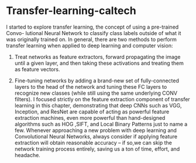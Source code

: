 # Transfer-learning-caltech


I started to explore transfer learning, the concept of using a pre-trained Convo- lutional Neural Network to classify class labels outside of what it was originally trained on. In general, there are two methods to perform transfer learning when applied to deep learning and computer vision:
1. Treat networks as feature extractors, forward propagating the image until a given layer, and then taking these activations and treating them as feature vectors.

 2. Fine-tuning networks by adding a brand-new set of fully-connected layers to the head of the network and tuning these FC layers to recognize new classes (while still using the same underlying CONV filters).
I focused strictly on the feature extraction component of transfer learning in this chapter, demonstrating that deep CNNs such as VGG, Inception, and ResNet are capable of acting as powerful feature extraction machines, even more powerful than hand-designed algorithms such as HOG ,SIFT, and Local Binary Patterns just to name a few. Whenever approaching a new problem with deep learning and Convolutional Neural Networks, always consider if applying feature extraction will obtain reasonable accuracy – if so,we can skip the network training process entirely, saving us a ton of time, effort, and headache.
